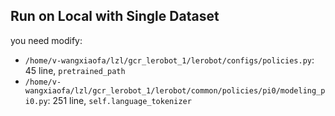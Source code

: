 ## Run on Local with Single Dataset
you need modify:
- ```/home/v-wangxiaofa/lzl/gcr_lerobot_1/lerobot/configs/policies.py```: 45 line, ```pretrained_path```
- ```/home/v-wangxiaofa/lzl/gcr_lerobot_1/lerobot/common/policies/pi0/modeling_pi0.py```: 251 line, ```self.language_tokenizer```